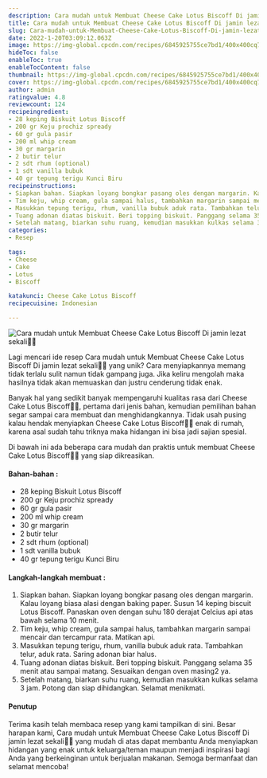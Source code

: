 ```yaml
---
description: Cara mudah untuk Membuat Cheese Cake Lotus Biscoff Di jamin lezat sekali"
title: Cara mudah untuk Membuat Cheese Cake Lotus Biscoff Di jamin lezat sekali
slug: Cara-mudah-untuk-Membuat-Cheese-Cake-Lotus-Biscoff-Di-jamin-lezat-sekali
date: 2022-1-20T03:09:12.063Z
image: https://img-global.cpcdn.com/recipes/6845925755ce7bd1/400x400cq70/photo.jpg
hideToc: false
enableToc: true
enableTocContent: false
thumbnail: https://img-global.cpcdn.com/recipes/6845925755ce7bd1/400x400cq70/photo.jpg
cover: https://img-global.cpcdn.com/recipes/6845925755ce7bd1/400x400cq70/photo.jpg
author: admin
ratingvalue: 4.8
reviewcount: 124
recipeingredient:
- 28 keping Biskuit Lotus Biscoff
- 200 gr Keju prochiz spready
- 60 gr gula pasir
- 200 ml whip cream
- 30 gr margarin
- 2 butir telur
- 2 sdt rhum (optional)
- 1 sdt vanilla bubuk
- 40 gr tepung terigu Kunci Biru
recipeinstructions:
- Siapkan bahan. Siapkan loyang bongkar pasang oles dengan margarin. Kalau loyang biasa alasi dengan baking paper. Susun 14 keping biscuit Lotus Biscoff. Panaskan oven dengan suhu 180 derajat Celcius api atas bawah selama 10 menit.
- Tim keju, whip cream, gula sampai halus, tambahkan margarin sampai mencair dan tercampur rata. Matikan api.
- Masukkan tepung terigu, rhum, vanilla bubuk aduk rata. Tambahkan telur, aduk rata. Saring adonan biar halus.
- Tuang adonan diatas biskuit. Beri topping biskuit. Panggang selama 35 menit atau sampai matang. Sesuaikan dengan oven masing2 ya.
- Setelah matang, biarkan suhu ruang, kemudian masukkan kulkas selama 3 jam. Potong dan siap dihidangkan. Selamat menikmati.
categories:
- Resep

tags:
- Cheese
- Cake
- Lotus
- Biscoff

katakunci: Cheese Cake Lotus Biscoff
recipecuisine: Indonesian

---
```


![Cara mudah untuk Membuat Cheese Cake Lotus Biscoff Di jamin lezat sekali👩‍🍳](https://img-global.cpcdn.com/recipes/6845925755ce7bd1/400x400cq70/photo.jpg)

Lagi mencari ide resep Cara mudah untuk Membuat Cheese Cake Lotus Biscoff Di jamin lezat sekali👩‍🍳 yang unik? Cara menyiapkannya memang tidak terlalu sulit namun tidak gampang juga. Jika keliru mengolah maka hasilnya tidak akan memuaskan dan justru cenderung tidak enak.

Banyak hal yang sedikit banyak mempengaruhi kualitas rasa dari Cheese Cake Lotus Biscoff👩‍🍳, pertama dari jenis bahan, kemudian pemilihan bahan segar sampai cara membuat dan menghidangkannya. Tidak usah pusing kalau hendak menyiapkan Cheese Cake Lotus Biscoff👩‍🍳 enak di rumah, karena asal sudah tahu triknya maka hidangan ini bisa jadi sajian spesial.

Di bawah ini ada beberapa cara mudah dan praktis untuk membuat Cheese Cake Lotus Biscoff👩‍🍳 yang siap dikreasikan.

<!--inarticleads1-->

#### Bahan-bahan :

- 28 keping Biskuit Lotus Biscoff
- 200 gr Keju prochiz spready
- 60 gr gula pasir
- 200 ml whip cream
- 30 gr margarin
- 2 butir telur
- 2 sdt rhum (optional)
- 1 sdt vanilla bubuk
- 40 gr tepung terigu Kunci Biru

<!--inarticleads2-->

#### Langkah-langkah membuat :

1. Siapkan bahan. Siapkan loyang bongkar pasang oles dengan margarin. Kalau loyang biasa alasi dengan baking paper. Susun 14 keping biscuit Lotus Biscoff. Panaskan oven dengan suhu 180 derajat Celcius api atas bawah selama 10 menit.
1. Tim keju, whip cream, gula sampai halus, tambahkan margarin sampai mencair dan tercampur rata. Matikan api.
1. Masukkan tepung terigu, rhum, vanilla bubuk aduk rata. Tambahkan telur, aduk rata. Saring adonan biar halus.
1. Tuang adonan diatas biskuit. Beri topping biskuit. Panggang selama 35 menit atau sampai matang. Sesuaikan dengan oven masing2 ya.
1. Setelah matang, biarkan suhu ruang, kemudian masukkan kulkas selama 3 jam. Potong dan siap dihidangkan. Selamat menikmati.

#### Penutup

Terima kasih telah membaca resep yang kami tampilkan di sini. Besar harapan kami, Cara mudah untuk Membuat Cheese Cake Lotus Biscoff Di jamin lezat sekali👩‍🍳 yang mudah di atas dapat membantu Anda menyiapkan hidangan yang enak untuk keluarga/teman maupun menjadi inspirasi bagi Anda yang berkeinginan untuk berjualan makanan. Semoga bermanfaat dan selamat mencoba!